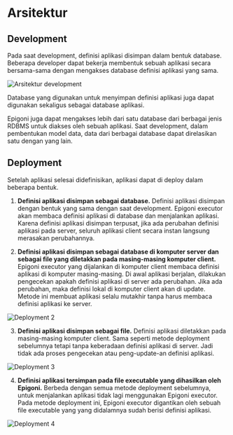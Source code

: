 # Arsitektur

## Development

Pada saat development, definisi aplikasi disimpan dalam bentuk database. Beberapa developer dapat bekerja membentuk sebuah aplikasi secara bersama-sama dengan mengakses database definisi aplikasi yang sama.  

![Arsitektur development](/images/arsitektur-development.svg)

Database yang digunakan untuk menyimpan definisi aplikasi juga dapat digunakan sekaligus sebagai database aplikasi.

Epigoni juga dapat mengakses lebih dari satu database dari berbagai jenis RDBMS untuk diakses oleh sebuah aplikasi. Saat development, dalam pembentukan model data, data dari berbagai database dapat direlasikan satu dengan yang lain.

## Deployment

Setelah aplikasi selesai didefinisikan, aplikasi dapat di deploy dalam beberapa bentuk.

1. **Definisi aplikasi disimpan sebagai database.** Definisi aplikasi disimpan dengan bentuk yang sama dengan saat development. Epigoni executor akan membaca definisi aplikasi di database dan menjalankan aplikasi. Karena definisi aplikasi disimpan terpusat, jika ada perubahan definisi aplikasi pada server, seluruh aplikasi client secara instan langsung merasakan perubahannya.

2. **Definisi aplikasi disimpan sebagai database di komputer server dan sebagai file yang diletakkan pada masing-masing komputer client.** Epigoni executor yang dijalankan di komputer client membaca definisi aplikasi di komputer masing-masing. Di awal aplikasi berjalan, dilakukan pengecekan apakah definisi aplikasi di server ada perubahan. Jika ada perubahan, maka definisi lokal di komputer client akan di update. Metode ini membuat aplikasi selalu mutakhir tanpa harus membaca definisi aplikasi ke server.

![Deployment 2](/images/deployment-2.svg)

3. **Definisi aplikasi disimpan sebagai file.** Definisi aplikasi diletakkan pada masing-masing komputer client. Sama seperti metode deployment sebelumnya tetapi tanpa keberadaan definisi aplikasi di server. Jadi tidak ada proses pengecekan atau peng-update-an definisi aplikasi.

![Deployment 3](/images/deployment-3.svg)

4. **Definisi aplikasi tersimpan pada file executable yang dihasilkan oleh Epigoni.** Berbeda dengan semua metode deployment sebelumnya, untuk menjalankan aplikasi tidak lagi menggunakan Epigoni executor. Pada metode deployment ini, Epigoni executor digantikan oleh sebuah file executable yang yang didalamnya sudah berisi definisi aplikasi.

![Deployment 4](/images/deployment-4.svg)
